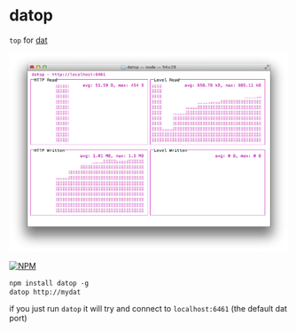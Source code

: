 # datop

`top` for [dat](https://github.com/maxogden/dat)

![screenshot](screenshot.png)

[![NPM](https://nodei.co/npm/datop.png?global=true)](https://nodei.co/npm/datop/)

```
npm install datop -g
datop http://mydat
```

if you just run `datop` it will try and connect to `localhost:6461` (the default dat port)
